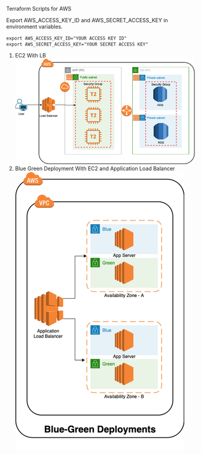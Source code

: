 Terraform Scripts for AWS 

Export AWS_ACCESS_KEY_ID and AWS_SECRET_ACCESS_KEY in environment variables.
```
export AWS_ACCESS_KEY_ID="YOUR ACCESS KEY ID"
export AWS_SECRET_ACCESS_KEY="YOUR SECRET ACCESS KEY"
```
1. EC2 With LB 
![EC2 With LB Diagram](/diagrams/EC2-with-LB.png)
2. Blue Green Deployment With EC2 and Application Load Balancer
![Blue-Green Deployment](/diagrams/BG-Deployments.png)